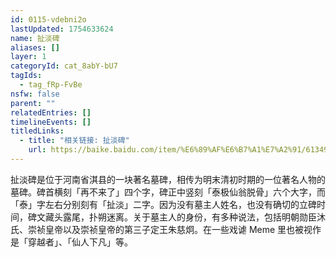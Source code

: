```yaml
---
id: 0115-vdebni2o
lastUpdated: 1754633624
name: 扯淡碑
aliases: []
layer: 1
categoryId: cat_8abY-bU7
tagIds:
  - tag_fRp-FvBe
nsfw: false
parent: ""
relatedEntries: []
timelineEvents: []
titledLinks:
  - title: "相关链接: 扯淡碑"
    url: https://baike.baidu.com/item/%E6%89%AF%E6%B7%A1%E7%A2%91/6134919
---
```


扯淡碑是位于河南省淇县的一块著名墓碑，相传为明末清初时期的一位著名人物的墓碑。碑首横刻「再不来了」四个字，碑正中竖刻「泰极仙翁脱骨」六个大字，而「泰」字左右分别刻有「扯淡」二字。因为没有墓主人姓名，也没有确切的立碑时间，碑文藏头露尾，扑朔迷离。关于墓主人的身份，有多种说法，包括明朝勋臣沐氏、崇祯皇帝以及崇祯皇帝的第三子定王朱慈炯。在一些戏谑 Meme 里也被视作是「穿越者」、「仙人下凡」等。